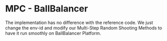 # MPC - BallBalancer

The implementation has no difference with the reference code. We just change the env-id and modify our Multi-Step Random Shooting Methods to have it run smoothly on BallBalancer Platform.